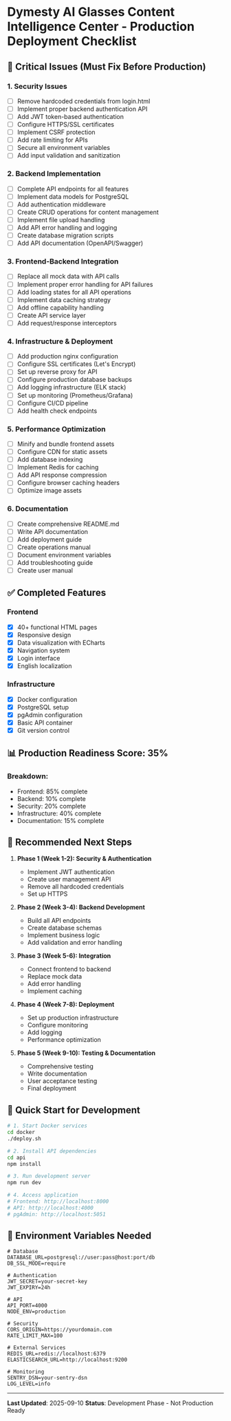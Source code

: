 # Dymesty AI Glasses Content Intelligence Center - Production Deployment Checklist

## 🚨 Critical Issues (Must Fix Before Production)

### 1. Security Issues
- [ ] Remove hardcoded credentials from login.html
- [ ] Implement proper backend authentication API
- [ ] Add JWT token-based authentication
- [ ] Configure HTTPS/SSL certificates
- [ ] Implement CSRF protection
- [ ] Add rate limiting for APIs
- [ ] Secure all environment variables
- [ ] Add input validation and sanitization

### 2. Backend Implementation
- [ ] Complete API endpoints for all features
- [ ] Implement data models for PostgreSQL
- [ ] Add authentication middleware
- [ ] Create CRUD operations for content management
- [ ] Implement file upload handling
- [ ] Add API error handling and logging
- [ ] Create database migration scripts
- [ ] Add API documentation (OpenAPI/Swagger)

### 3. Frontend-Backend Integration
- [ ] Replace all mock data with API calls
- [ ] Implement proper error handling for API failures
- [ ] Add loading states for all API operations
- [ ] Implement data caching strategy
- [ ] Add offline capability handling
- [ ] Create API service layer
- [ ] Add request/response interceptors

### 4. Infrastructure & Deployment
- [ ] Add production nginx configuration
- [ ] Configure SSL certificates (Let's Encrypt)
- [ ] Set up reverse proxy for API
- [ ] Configure production database backups
- [ ] Add logging infrastructure (ELK stack)
- [ ] Set up monitoring (Prometheus/Grafana)
- [ ] Configure CI/CD pipeline
- [ ] Add health check endpoints

### 5. Performance Optimization
- [ ] Minify and bundle frontend assets
- [ ] Configure CDN for static assets
- [ ] Add database indexing
- [ ] Implement Redis for caching
- [ ] Add API response compression
- [ ] Configure browser caching headers
- [ ] Optimize image assets

### 6. Documentation
- [ ] Create comprehensive README.md
- [ ] Write API documentation
- [ ] Add deployment guide
- [ ] Create operations manual
- [ ] Document environment variables
- [ ] Add troubleshooting guide
- [ ] Create user manual

## ✅ Completed Features

### Frontend
- [x] 40+ functional HTML pages
- [x] Responsive design
- [x] Data visualization with ECharts
- [x] Navigation system
- [x] Login interface
- [x] English localization

### Infrastructure
- [x] Docker configuration
- [x] PostgreSQL setup
- [x] pgAdmin configuration
- [x] Basic API container
- [x] Git version control

## 📊 Production Readiness Score: 35%

### Breakdown:
- Frontend: 85% complete
- Backend: 10% complete
- Security: 20% complete
- Infrastructure: 40% complete
- Documentation: 15% complete

## 🔧 Recommended Next Steps

1. **Phase 1 (Week 1-2): Security & Authentication**
   - Implement JWT authentication
   - Create user management API
   - Remove all hardcoded credentials
   - Set up HTTPS

2. **Phase 2 (Week 3-4): Backend Development**
   - Build all API endpoints
   - Create database schemas
   - Implement business logic
   - Add validation and error handling

3. **Phase 3 (Week 5-6): Integration**
   - Connect frontend to backend
   - Replace mock data
   - Add error handling
   - Implement caching

4. **Phase 4 (Week 7-8): Deployment**
   - Set up production infrastructure
   - Configure monitoring
   - Add logging
   - Performance optimization

5. **Phase 5 (Week 9-10): Testing & Documentation**
   - Comprehensive testing
   - Write documentation
   - User acceptance testing
   - Final deployment

## 🚀 Quick Start for Development

```bash
# 1. Start Docker services
cd docker
./deploy.sh

# 2. Install API dependencies
cd api
npm install

# 3. Run development server
npm run dev

# 4. Access application
# Frontend: http://localhost:8000
# API: http://localhost:4000
# pgAdmin: http://localhost:5051
```

## 📝 Environment Variables Needed

```env
# Database
DATABASE_URL=postgresql://user:pass@host:port/db
DB_SSL_MODE=require

# Authentication
JWT_SECRET=your-secret-key
JWT_EXPIRY=24h

# API
API_PORT=4000
NODE_ENV=production

# Security
CORS_ORIGIN=https://yourdomain.com
RATE_LIMIT_MAX=100

# External Services
REDIS_URL=redis://localhost:6379
ELASTICSEARCH_URL=http://localhost:9200

# Monitoring
SENTRY_DSN=your-sentry-dsn
LOG_LEVEL=info
```

---

**Last Updated**: 2025-09-10
**Status**: Development Phase - Not Production Ready